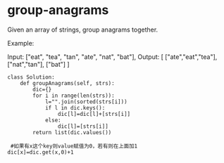 # group-anagrams
Given an array of strings, group anagrams together.

Example:

Input: ["eat", "tea", "tan", "ate", "nat", "bat"],
Output:
[
  ["ate","eat","tea"],
  ["nat","tan"],
  ["bat"]
]

```
class Solution:
	def groupAnagrams(self, strs):
		dic={}
		for i in range(len(strs)):
			l="".join(sorted(strs[i]))
			if l in dic.keys():
				dic[l]=dic[l]+[strs[i]]
			else:
				dic[l]=[strs[i]]
		return list(dic.values())

 #如果有x这个key则value赋值为0，若有则在上面加1
dic[x]=dic.get(x,0)+1
```
